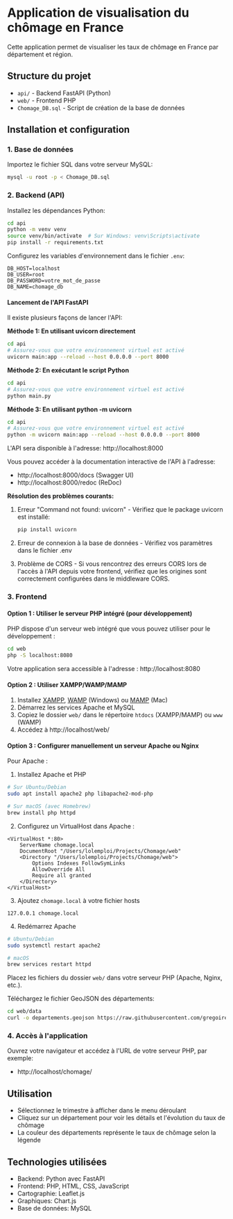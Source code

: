 # Application de visualisation du chômage en France

Cette application permet de visualiser les taux de chômage en France par département et région.

## Structure du projet

- `api/` - Backend FastAPI (Python)
- `web/` - Frontend PHP
- `Chomage_DB.sql` - Script de création de la base de données

## Installation et configuration

### 1. Base de données

Importez le fichier SQL dans votre serveur MySQL:

```bash
mysql -u root -p < Chomage_DB.sql
```

### 2. Backend (API)

Installez les dépendances Python:

```bash
cd api
python -m venv venv
source venv/bin/activate  # Sur Windows: venv\Scripts\activate
pip install -r requirements.txt
```

Configurez les variables d'environnement dans le fichier `.env`:

```
DB_HOST=localhost
DB_USER=root
DB_PASSWORD=votre_mot_de_passe
DB_NAME=chomage_db
```

#### Lancement de l'API FastAPI

Il existe plusieurs façons de lancer l'API:

**Méthode 1: En utilisant uvicorn directement**
```bash
cd api
# Assurez-vous que votre environnement virtuel est activé
uvicorn main:app --reload --host 0.0.0.0 --port 8000
```

**Méthode 2: En exécutant le script Python**
```bash
cd api
# Assurez-vous que votre environnement virtuel est activé
python main.py
```

**Méthode 3: En utilisant python -m uvicorn**
```bash
cd api
# Assurez-vous que votre environnement virtuel est activé
python -m uvicorn main:app --reload --host 0.0.0.0 --port 8000
```

L'API sera disponible à l'adresse: http://localhost:8000

Vous pouvez accéder à la documentation interactive de l'API à l'adresse:
- http://localhost:8000/docs (Swagger UI)
- http://localhost:8000/redoc (ReDoc)

**Résolution des problèmes courants:**

1. Erreur "Command not found: uvicorn" - Vérifiez que le package uvicorn est installé:
   ```bash
   pip install uvicorn
   ```

2. Erreur de connexion à la base de données - Vérifiez vos paramètres dans le fichier .env

3. Problème de CORS - Si vous rencontrez des erreurs CORS lors de l'accès à l'API depuis votre frontend, vérifiez que les origines sont correctement configurées dans le middleware CORS.

### 3. Frontend

#### Option 1 : Utiliser le serveur PHP intégré (pour développement)

PHP dispose d'un serveur web intégré que vous pouvez utiliser pour le développement :

```bash
cd web
php -S localhost:8080
```

Votre application sera accessible à l'adresse : http://localhost:8080

#### Option 2 : Utiliser XAMPP/WAMP/MAMP

1. Installez [XAMPP](https://www.apachefriends.org/), [WAMP](https://www.wampserver.com/) (Windows) ou [MAMP](https://www.mamp.info/) (Mac)
2. Démarrez les services Apache et MySQL
3. Copiez le dossier `web/` dans le répertoire `htdocs` (XAMPP/MAMP) ou `www` (WAMP)
4. Accédez à http://localhost/web/

#### Option 3 : Configurer manuellement un serveur Apache ou Nginx

Pour Apache :
1. Installez Apache et PHP
```bash
# Sur Ubuntu/Debian
sudo apt install apache2 php libapache2-mod-php

# Sur macOS (avec Homebrew)
brew install php httpd
```

2. Configurez un VirtualHost dans Apache :
```
<VirtualHost *:80>
    ServerName chomage.local
    DocumentRoot "/Users/lolemploi/Projects/Chomage/web"
    <Directory "/Users/lolemploi/Projects/Chomage/web">
        Options Indexes FollowSymLinks
        AllowOverride All
        Require all granted
    </Directory>
</VirtualHost>
```

3. Ajoutez `chomage.local` à votre fichier hosts
```
127.0.0.1 chomage.local
```

4. Redémarrez Apache
```bash
# Ubuntu/Debian
sudo systemctl restart apache2

# macOS
brew services restart httpd
```

Placez les fichiers du dossier `web/` dans votre serveur PHP (Apache, Nginx, etc.).

Téléchargez le fichier GeoJSON des départements:

```bash
cd web/data
curl -o departements.geojson https://raw.githubusercontent.com/gregoiredavid/france-geojson/master/departements.geojson
```

### 4. Accès à l'application

Ouvrez votre navigateur et accédez à l'URL de votre serveur PHP, par exemple:
- http://localhost/chomage/

## Utilisation

- Sélectionnez le trimestre à afficher dans le menu déroulant
- Cliquez sur un département pour voir les détails et l'évolution du taux de chômage
- La couleur des départements représente le taux de chômage selon la légende

## Technologies utilisées

- Backend: Python avec FastAPI
- Frontend: PHP, HTML, CSS, JavaScript
- Cartographie: Leaflet.js
- Graphiques: Chart.js
- Base de données: MySQL